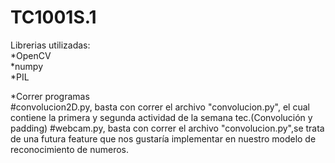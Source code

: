 # TC1001S.1

Librerias utilizadas:<br/>
*OpenCV<br/>
*numpy<br/>
*PIL<br/>

*Correr programas<br/>
#convolucion2D.py, basta con correr el archivo "convolucion.py", el cual contiene la primera y segunda actividad de la semana tec.(Convolución y padding)
#webcam.py, basta con correr el archivo "convolucion.py",se trata de una futura feature que nos gustaría implementar en nuestro modelo de reconocimiento de numeros.
